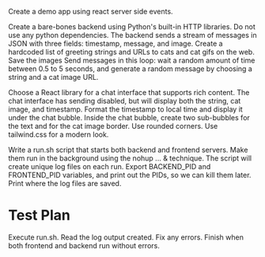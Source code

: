 Create a demo app using react server side events.

Create a bare-bones backend using Python's built-in HTTP libraries. Do not use any python dependencies. The backend sends a stream of messages in JSON with three fields: timestamp, message, and image. Create a hardcoded list of greeting strings and URLs to cats and cat gifs on the web. Save the images Send messages in this loop: wait a random amount of time between 0.5 to 5 seconds, and generate a random message by choosing a string and a cat image URL.

Choose a React library for a chat interface that supports rich content. The chat interface has sending disabled, but will display both the string, cat image, and timestamp. Format the timestamp to local time and display it under the chat bubble. Inside the chat bubble, create two sub-bubbles for the text and for the cat image border. Use rounded corners. Use tailwind.css for a modern look.

Write a run.sh script that starts both backend and frontend servers. Make them run in the background using the nohup ... & technique. The script will create unique log files on each run. Export BACKEND_PID and FRONTEND_PID variables, and print out the PIDs, so we can kill them later. Print where the log files are saved.

# Test Plan
Execute run.sh. Read the log output created. Fix any errors. Finish when both frontend and backend run without errors.
